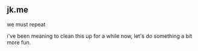 ## jk.me ##
we must repeat

i've been meaning to clean this up for a while now, let's do something a bit more fun.